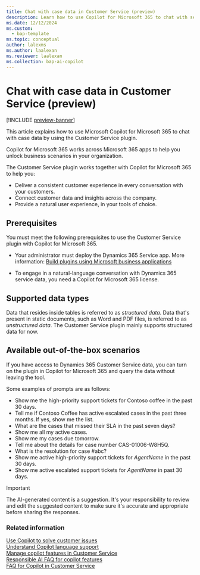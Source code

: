 ```yaml
---
title: Chat with case data in Customer Service (preview)
description: Learn how to use Copilot for Microsoft 365 to chat with service data and ask questions in natural language.
ms.date: 12/12/2024
ms.custom:
  - bap-template
ms.topic: conceptual
author: lalexms
ms.author: laalexan
ms.reviewer: laalexan
ms.collection: bap-ai-copilot
---
```


# Chat with case data in Customer Service (preview)

[!INCLUDE [preview-banner](~/../shared-content/shared/preview-includes/preview-note-d365.md)]

This article explains how to use Microsoft Copilot for Microsoft 365 to chat with case data by using the Customer Service plugin.

Copilot for Microsoft 365 works across Microsoft 365 apps to help you unlock business scenarios in your organization.

The Customer Service plugin works together with Copilot for Microsoft 365 to help you:

- Deliver a consistent customer experience in every conversation with your customers.
- Connect customer data and insights across the company.
- Provide a natural user experience, in your tools of choice.

## Prerequisites 

You must meet the following prerequisites to use the Customer Service plugin with Copilot for Microsoft 365.

- Your administrator must deploy the Dynamics 365 Service app. More information: [Build plugins using Microsoft business applications](/microsoft-365-copilot/extensibility/overview-business-applications#deploy-a-plugin)

- To engage in a natural-language conversation with Dynamics 365 service data, you need a Copilot for Microsoft 365 license. 

## Supported data types

Data that resides inside tables is referred to as *structured data*. Data that's present in static documents, such as Word and PDF files, is referred to as *unstructured data*. The Customer Service plugin mainly supports structured data for now.

## Available out-of-the-box scenarios

If you have access to Dynamics 365 Customer Service data, you can turn on the plugin in Copilot for Microsoft 365 and query the data without leaving the tool.

Some examples of prompts are as follows:

- Show me the high-priority support tickets for Contoso coffee in the past 30 days.
- Tell me if Contoso Coffee has active escalated cases in the past three months. If yes, show me the list.
- What are the cases that missed their SLA in the past seven days?
- Show me all my active cases.
- Show me my cases due tomorrow.
- Tell me about the details for case number CAS-01006-W8H5Q.
- What is the resolution for case #abc?
- Show me active high-priority support tickets for *AgentName* in the past 30 days.
- Show me active escalated support tickets for *AgentName* in past 30 days.

> [!IMPORTANT]
> The AI-generated content is a suggestion. It's your responsibility to review and edit the suggested content to make sure it's accurate and appropriate before sharing the responses.


### Related information

[Use Copilot to solve customer issues](use-copilot-features.md)  
[Understand Copilot language support](copilot-language-support.md)  
[Manage copilot features in Customer Service](amics365/customer-service/administer/faq-copilot-features)  
[Responsible AI FAQ for copilot features](/dynamics365/customer-service/implement/faq-responsible-ai-copilot)   
[FAQ for Copilot in Customer Service](../administer/faq-copilot-features.md)  
